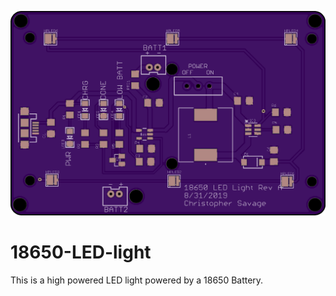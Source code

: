 ![oshboard](https://raw.githubusercontent.com/chrissavage2300/18650-LED-light/master/18650%20version.png)
# 18650-LED-light
This is a high powered LED light powered by a 18650 Battery. 
